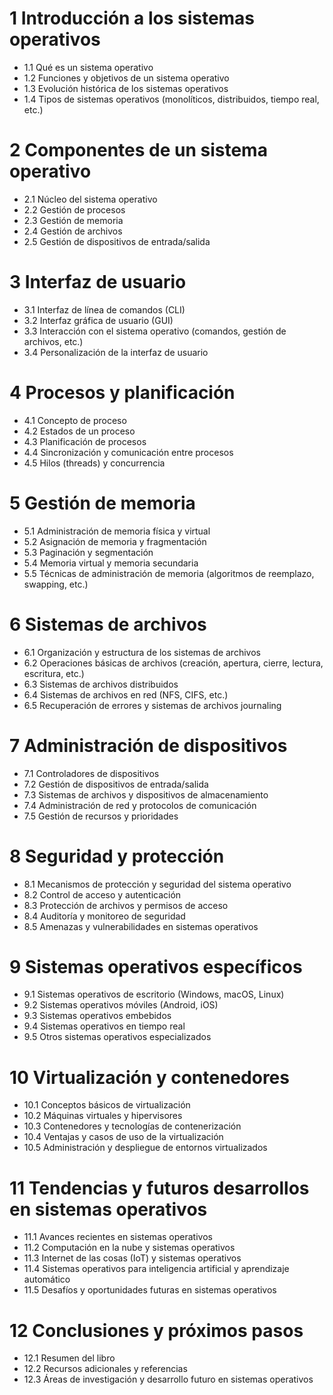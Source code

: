 # 1 Introducción a los sistemas operativos
- 1.1 Qué es un sistema operativo
- 1.2 Funciones y objetivos de un sistema operativo
- 1.3 Evolución histórica de los sistemas operativos
- 1.4 Tipos de sistemas operativos (monolíticos, distribuidos, tiempo real, etc.)

# 2 Componentes de un sistema operativo
- 2.1 Núcleo del sistema operativo
- 2.2 Gestión de procesos
- 2.3 Gestión de memoria
- 2.4 Gestión de archivos
- 2.5 Gestión de dispositivos de entrada/salida

# 3 Interfaz de usuario
- 3.1 Interfaz de línea de comandos (CLI)
- 3.2 Interfaz gráfica de usuario (GUI)
- 3.3 Interacción con el sistema operativo (comandos, gestión de archivos, etc.)
- 3.4 Personalización de la interfaz de usuario

# 4 Procesos y planificación
- 4.1 Concepto de proceso
- 4.2 Estados de un proceso
- 4.3 Planificación de procesos
- 4.4 Sincronización y comunicación entre procesos
- 4.5 Hilos (threads) y concurrencia

# 5 Gestión de memoria
- 5.1 Administración de memoria física y virtual
- 5.2 Asignación de memoria y fragmentación
- 5.3 Paginación y segmentación
- 5.4 Memoria virtual y memoria secundaria
- 5.5 Técnicas de administración de memoria (algoritmos de reemplazo, swapping, etc.)

# 6 Sistemas de archivos
- 6.1 Organización y estructura de los sistemas de archivos
- 6.2 Operaciones básicas de archivos (creación, apertura, cierre, lectura, escritura, etc.)
- 6.3 Sistemas de archivos distribuidos
- 6.4 Sistemas de archivos en red (NFS, CIFS, etc.)
- 6.5 Recuperación de errores y sistemas de archivos journaling

# 7 Administración de dispositivos
- 7.1 Controladores de dispositivos
- 7.2 Gestión de dispositivos de entrada/salida
- 7.3 Sistemas de archivos y dispositivos de almacenamiento
- 7.4 Administración de red y protocolos de comunicación
- 7.5 Gestión de recursos y prioridades

# 8 Seguridad y protección
- 8.1 Mecanismos de protección y seguridad del sistema operativo
- 8.2 Control de acceso y autenticación
- 8.3 Protección de archivos y permisos de acceso
- 8.4 Auditoría y monitoreo de seguridad
- 8.5 Amenazas y vulnerabilidades en sistemas operativos

# 9 Sistemas operativos específicos
- 9.1 Sistemas operativos de escritorio (Windows, macOS, Linux)
- 9.2 Sistemas operativos móviles (Android, iOS)
- 9.3 Sistemas operativos embebidos
- 9.4 Sistemas operativos en tiempo real
- 9.5 Otros sistemas operativos especializados

# 10 Virtualización y contenedores
-  10.1 Conceptos básicos de virtualización
-  10.2 Máquinas virtuales y hipervisores
-  10.3 Contenedores y tecnologías de contenerización
-  10.4 Ventajas y casos de uso de la virtualización
-  10.5 Administración y despliegue de entornos virtualizados

# 11 Tendencias y futuros desarrollos en sistemas operativos
-  11.1 Avances recientes en sistemas operativos
-  11.2 Computación en la nube y sistemas operativos
-  11.3 Internet de las cosas (IoT) y sistemas operativos
-  11.4 Sistemas operativos para inteligencia artificial y aprendizaje automático
-  11.5 Desafíos y oportunidades futuras en sistemas operativos

# 12 Conclusiones y próximos pasos
-  12.1 Resumen del libro
-  12.2 Recursos adicionales y referencias
-  12.3 Áreas de investigación y desarrollo futuro en sistemas operativos
